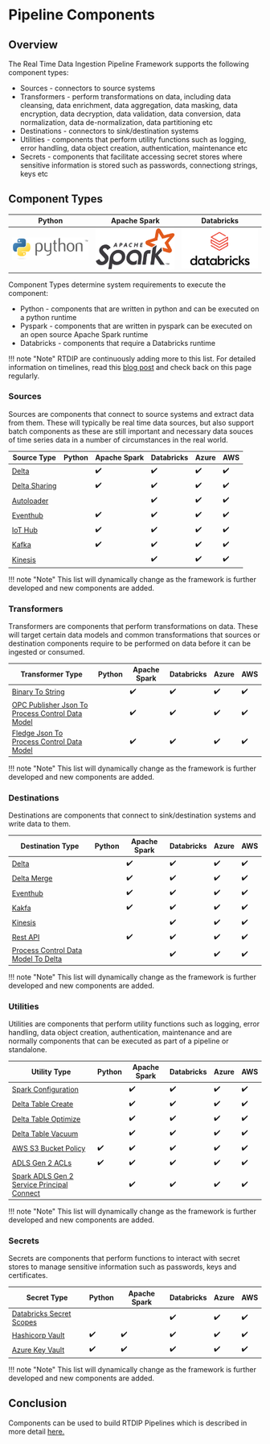 # Pipeline Components

## Overview

The Real Time Data Ingestion Pipeline Framework supports the following component types:

- Sources - connectors to source systems
- Transformers - perform transformations on data, including data cleansing, data enrichment, data aggregation, data masking, data encryption, data decryption, data validation, data conversion, data normalization, data de-normalization, data partitioning etc
- Destinations - connectors to sink/destination systems 
- Utilities - components that perform utility functions such as logging, error handling, data object creation, authentication, maintenance etc
- Secrets - components that facilitate accessing secret stores where sensitive information is stored such as passwords, connectiong strings, keys etc

## Component Types

|Python|Apache Spark|Databricks|
|---------------------------|----------------------|--------------------------------------------------|
|![python](images/python.png)|![pyspark](images/apachespark.png)|![databricks](images/databricks_horizontal.png)|

Component Types determine system requirements to execute the component:

- Python - components that are written in python and can be executed on a python runtime
- Pyspark - components that are written in pyspark can be executed on an open source Apache Spark runtime
- Databricks - components that require a Databricks runtime

!!! note "Note"
    </b>RTDIP are continuously adding more to this list. For detailed information on timelines, read this [blog post](../../blog/rtdip_ingestion_pipelines.md) and check back on this page regularly.<br />

### Sources

Sources are components that connect to source systems and extract data from them. These will typically be real time data sources, but also support batch components as these are still important and necessary data souces of time series data in a number of circumstances in the real world.

|Source Type|Python|Apache Spark|Databricks|Azure|AWS|
|---------------------------|----------------------|--------------------|----------------------|----------------------|---------|
|[Delta](../code-reference/pipelines/sources/spark/delta.md)||:heavy_check_mark:|:heavy_check_mark:|:heavy_check_mark:|:heavy_check_mark:|
|[Delta Sharing](../code-reference/pipelines/sources/spark/delta_sharing.md)||:heavy_check_mark:|:heavy_check_mark:|:heavy_check_mark:|:heavy_check_mark:|
|[Autoloader](../code-reference/pipelines/sources/spark/autoloader.md)|||:heavy_check_mark:|:heavy_check_mark:|:heavy_check_mark:|
|[Eventhub](../code-reference/pipelines/sources/spark/eventhub.md)||:heavy_check_mark:|:heavy_check_mark:|:heavy_check_mark:|:heavy_check_mark:|
|[IoT Hub](../code-reference/pipelines/sources/spark/iot_hub.md)||:heavy_check_mark:|:heavy_check_mark:|:heavy_check_mark:|:heavy_check_mark:|
|[Kafka](../code-reference/pipelines/sources/spark/kafka.md)||:heavy_check_mark:|:heavy_check_mark:|:heavy_check_mark:|:heavy_check_mark:|:heavy_check_mark:|
|[Kinesis](../code-reference/pipelines/sources/spark/kafka.md)|||:heavy_check_mark:|:heavy_check_mark:|:heavy_check_mark:|

!!! note "Note"
    This list will dynamically change as the framework is further developed and new components are added.

### Transformers

Transformers are components that perform transformations on data. These will target certain data models and common transformations that sources or destination components require to be performed on data before it can be ingested or consumed.

|Transformer Type|Python|Apache Spark|Databricks|Azure|AWS|
|---------------------------|----------------------|--------------------|----------------------|----------------------|---------|
|[Binary To String](../code-reference/pipelines/transformers/spark/binary_to_string.md)||:heavy_check_mark:|:heavy_check_mark:|:heavy_check_mark:|:heavy_check_mark:|
|[OPC Publisher Json To Process Control Data Model](../code-reference/pipelines/transformers/spark/opc_publisher_json_to_pcdm.md)||:heavy_check_mark:|:heavy_check_mark:|:heavy_check_mark:|:heavy_check_mark:|
|[Fledge Json To Process Control Data Model](../code-reference/pipelines/transformers/spark/fledge_json_to_pcdm.md)||:heavy_check_mark:|:heavy_check_mark:|:heavy_check_mark:|:heavy_check_mark:|

!!! note "Note"
    This list will dynamically change as the framework is further developed and new components are added.

### Destinations

Destinations are components that connect to sink/destination systems and write data to them. 

|Destination Type|Python|Apache Spark|Databricks|Azure|AWS|
|---------------------------|----------------------|--------------------|----------------------|----------------------|---------|
|[Delta](../code-reference/pipelines/destinations/spark/delta.md)||:heavy_check_mark:|:heavy_check_mark:|:heavy_check_mark:|:heavy_check_mark:|
|[Delta Merge](../code-reference/pipelines/destinations/spark/delta_merge.md)||:heavy_check_mark:|:heavy_check_mark:|:heavy_check_mark:|:heavy_check_mark:|
|[Eventhub](../code-reference/pipelines/destinations/spark/eventhub.md)||:heavy_check_mark:|:heavy_check_mark:|:heavy_check_mark:|:heavy_check_mark:|
|[Kakfa](../code-reference/pipelines/destinations/spark/kafka.md)||:heavy_check_mark:|:heavy_check_mark:|:heavy_check_mark:|:heavy_check_mark:|
|[Kinesis](../code-reference/pipelines/destinations/spark/kafka.md)|||:heavy_check_mark:|:heavy_check_mark:|:heavy_check_mark:|
|[Rest API](../code-reference/pipelines/destinations/spark/rest_api.md)||:heavy_check_mark:|:heavy_check_mark:|:heavy_check_mark:|:heavy_check_mark:|
|[Process Control Data Model To Delta](../code-reference/pipelines/destinations/spark/pcdm_to_delta.md)|||:heavy_check_mark:|:heavy_check_mark:|:heavy_check_mark:|

!!! note "Note"
    This list will dynamically change as the framework is further developed and new components are added.

### Utilities

Utilities are components that perform utility functions such as logging, error handling, data object creation, authentication, maintenance and are normally components that can be executed as part of a pipeline or standalone.

|Utility Type|Python|Apache Spark|Databricks|Azure|AWS|
|---------------------------|----------------------|--------------------|----------------------|----------------------|---------|
|[Spark Configuration](../code-reference/pipelines/utilities/spark/configuration.md)||:heavy_check_mark:|:heavy_check_mark:|:heavy_check_mark:|:heavy_check_mark:|
|[Delta Table Create](../code-reference/pipelines/utilities/spark/delta_table_create.md)||:heavy_check_mark:|:heavy_check_mark:|:heavy_check_mark:|:heavy_check_mark:|
|[Delta Table Optimize](../code-reference/pipelines/utilities/spark/delta_table_optimize.md)||:heavy_check_mark:|:heavy_check_mark:|:heavy_check_mark:|:heavy_check_mark:|
|[Delta Table Vacuum](../code-reference/pipelines/utilities/spark/delta_table_vacuum.md)||:heavy_check_mark:|:heavy_check_mark:|:heavy_check_mark:|:heavy_check_mark:|
|[AWS S3 Bucket Policy](../code-reference/pipelines/utilities/aws/s3_bucket_policy.md)|:heavy_check_mark:|:heavy_check_mark:|:heavy_check_mark:|:heavy_check_mark:|:heavy_check_mark:|
|[ADLS Gen 2 ACLs](../code-reference/pipelines/utilities/azure/adls_gen2_acl.md)|:heavy_check_mark:|:heavy_check_mark:|:heavy_check_mark:|:heavy_check_mark:|:heavy_check_mark:|
|[Spark ADLS Gen 2 Service Principal Connect](../code-reference/pipelines/utilities/spark/adls_gen2_spn_connect.md)||:heavy_check_mark:|:heavy_check_mark:|:heavy_check_mark:|:heavy_check_mark:|

!!! note "Note"
    This list will dynamically change as the framework is further developed and new components are added.

### Secrets

Secrets are components that perform functions to interact with secret stores to manage sensitive information such as passwords, keys and certificates.

|Secret Type|Python|Apache Spark|Databricks|Azure|AWS|
|---------------------------|----------------------|--------------------|----------------------|----------------------|---------|
|[Databricks Secret Scopes](../code-reference/pipelines/secrets/databricks.md)|||:heavy_check_mark:|:heavy_check_mark:|:heavy_check_mark:|
|[Hashicorp Vault](../code-reference/pipelines/secrets/hashicorp_vault.md)|:heavy_check_mark:|:heavy_check_mark:|:heavy_check_mark:|:heavy_check_mark:|:heavy_check_mark:|
|[Azure Key Vault](../code-reference/pipelines/secrets/azure_key_vault.md)|:heavy_check_mark:|:heavy_check_mark:|:heavy_check_mark:|:heavy_check_mark:|:heavy_check_mark:|

!!! note "Note"
    This list will dynamically change as the framework is further developed and new components are added.

## Conclusion

Components can be used to build RTDIP Pipelines which is described in more detail [here.](jobs.md)
